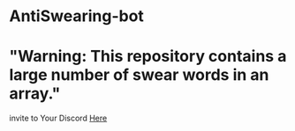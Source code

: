 # AntiSwearing-bot
<h1>"Warning: This repository contains a large number of swear words in an array." </h1>

invite to Your Discord [Here](https://discord.com/api/oauth2/authorize?client_id=1095825287062753363&permissions=274877933568&scope=bot)
